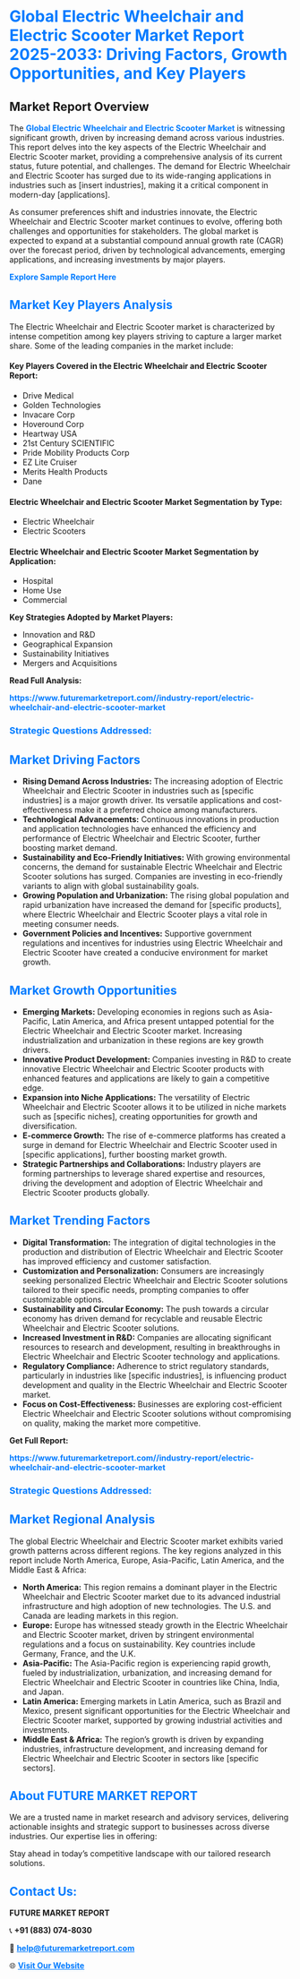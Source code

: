 <h1 style="color: #007BFF;">Global Electric Wheelchair and Electric Scooter Market Report 2025-2033: Driving Factors, Growth Opportunities, and Key Players</h1>

<section id="overview">
<h2>Market Report Overview</h2>
<p>The <a href="https://www.futuremarketreport.com//industry-report/electric-wheelchair-and-electric-scooter-market" style="color: #007BFF; text-decoration: none;"><strong>Global Electric Wheelchair and Electric Scooter Market</strong></a> is witnessing significant growth, driven by increasing demand across various industries. This report delves into the key aspects of the Electric Wheelchair and Electric Scooter market, providing a comprehensive analysis of its current status, future potential, and challenges. The demand for Electric Wheelchair and Electric Scooter has surged due to its wide-ranging applications in industries such as [insert industries], making it a critical component in modern-day [applications].</p>
<p>As consumer preferences shift and industries innovate, the Electric Wheelchair and Electric Scooter market continues to evolve, offering both challenges and opportunities for stakeholders. The global market is expected to expand at a substantial compound annual growth rate (CAGR) over the forecast period, driven by technological advancements, emerging applications, and increasing investments by major players.</p>
</section>

<section id="overview">
<p><a href="https://www.futuremarketreport.com//request-sample/reportId=58709" style="color: #007BFF; text-decoration: none;"><strong>Explore Sample Report Here</strong></a></p>
</section>

<section id="key-players">
<h2 style="color: #007BFF;">Market Key Players Analysis</h2>
<p>The Electric Wheelchair and Electric Scooter market is characterized by intense competition among key players striving to capture a larger market share. Some of the leading companies in the market include:</p>
<h4>Key Players Covered in the Electric Wheelchair and Electric Scooter Report:</h4>
<ul><li>Drive Medical</li><li>Golden Technologies</li><li>Invacare Corp</li><li>Hoveround Corp</li><li>Heartway USA</li><li>21st Century SCIENTIFIC</li><li>Pride Mobility Products Corp</li><li>EZ Lite Cruiser</li><li>Merits Health Products</li><li>Dane</li></ul>
<h4>Electric Wheelchair and Electric Scooter Market Segmentation by Type:</h4>
<ul><li>Electric Wheelchair</li><li>Electric Scooters</li></ul>

<h4>Electric Wheelchair and Electric Scooter Market Segmentation by Application:</h4>
<ul><li>Hospital</li><li>Home Use</li><li>Commercial</li></ul>
<p><strong>Key Strategies Adopted by Market Players:</strong></p>
<ul>
<li>Innovation and R&D</li>
<li>Geographical Expansion</li>
<li>Sustainability Initiatives</li>
<li>Mergers and Acquisitions</li>
</ul>
</section>

<section>
<p><strong>Read Full Analysis: </strong></p><a href="https://www.futuremarketreport.com//industry-report/electric-wheelchair-and-electric-scooter-market" style="color: #007BFF; text-decoration: none;"><strong>https://www.futuremarketreport.com//industry-report/electric-wheelchair-and-electric-scooter-market</strong></a>
<h3 style="color: #007BFF;">Strategic Questions Addressed:</h3>
</section>

<section id="driving-factors">
<h2 style="color: #007BFF;">Market Driving Factors</h2>
<ul>
<li><strong>Rising Demand Across Industries:</strong> The increasing adoption of Electric Wheelchair and Electric Scooter in industries such as [specific industries] is a major growth driver. Its versatile applications and cost-effectiveness make it a preferred choice among manufacturers.</li>
<li><strong>Technological Advancements:</strong> Continuous innovations in production and application technologies have enhanced the efficiency and performance of Electric Wheelchair and Electric Scooter, further boosting market demand.</li>
<li><strong>Sustainability and Eco-Friendly Initiatives:</strong> With growing environmental concerns, the demand for sustainable Electric Wheelchair and Electric Scooter solutions has surged. Companies are investing in eco-friendly variants to align with global sustainability goals.</li>
<li><strong>Growing Population and Urbanization:</strong> The rising global population and rapid urbanization have increased the demand for [specific products], where Electric Wheelchair and Electric Scooter plays a vital role in meeting consumer needs.</li>
<li><strong>Government Policies and Incentives:</strong> Supportive government regulations and incentives for industries using Electric Wheelchair and Electric Scooter have created a conducive environment for market growth.</li>
</ul>
</section>

<section id="growth-opportunities">
<h2 style="color: #007BFF;">Market Growth Opportunities</h2>
<ul>
<li><strong>Emerging Markets:</strong> Developing economies in regions such as Asia-Pacific, Latin America, and Africa present untapped potential for the Electric Wheelchair and Electric Scooter market. Increasing industrialization and urbanization in these regions are key growth drivers.</li>
<li><strong>Innovative Product Development:</strong> Companies investing in R&D to create innovative Electric Wheelchair and Electric Scooter products with enhanced features and applications are likely to gain a competitive edge.</li>
<li><strong>Expansion into Niche Applications:</strong> The versatility of Electric Wheelchair and Electric Scooter allows it to be utilized in niche markets such as [specific niches], creating opportunities for growth and diversification.</li>
<li><strong>E-commerce Growth:</strong> The rise of e-commerce platforms has created a surge in demand for Electric Wheelchair and Electric Scooter used in [specific applications], further boosting market growth.</li>
<li><strong>Strategic Partnerships and Collaborations:</strong> Industry players are forming partnerships to leverage shared expertise and resources, driving the development and adoption of Electric Wheelchair and Electric Scooter products globally.</li>
</ul>
</section>

<section id="trending-factors">
<h2 style="color: #007BFF;">Market Trending Factors</h2>
<ul>
<li><strong>Digital Transformation:</strong> The integration of digital technologies in the production and distribution of Electric Wheelchair and Electric Scooter has improved efficiency and customer satisfaction.</li>
<li><strong>Customization and Personalization:</strong> Consumers are increasingly seeking personalized Electric Wheelchair and Electric Scooter solutions tailored to their specific needs, prompting companies to offer customizable options.</li>
<li><strong>Sustainability and Circular Economy:</strong> The push towards a circular economy has driven demand for recyclable and reusable Electric Wheelchair and Electric Scooter solutions.</li>
<li><strong>Increased Investment in R&D:</strong> Companies are allocating significant resources to research and development, resulting in breakthroughs in Electric Wheelchair and Electric Scooter technology and applications.</li>
<li><strong>Regulatory Compliance:</strong> Adherence to strict regulatory standards, particularly in industries like [specific industries], is influencing product development and quality in the Electric Wheelchair and Electric Scooter market.</li>
<li><strong>Focus on Cost-Effectiveness:</strong> Businesses are exploring cost-efficient Electric Wheelchair and Electric Scooter solutions without compromising on quality, making the market more competitive.</li>
</ul>
</section>

<section>
<p><strong>Get Full Report: </strong></p><a href="https://www.futuremarketreport.com//industry-report/electric-wheelchair-and-electric-scooter-market" style="color: #007BFF; text-decoration: none;"><strong>https://www.futuremarketreport.com//industry-report/electric-wheelchair-and-electric-scooter-market</strong></a>
<h3 style="color: #007BFF;">Strategic Questions Addressed:</h3>
</section>


<section id="regional-analysis">
<h2 style="color: #007BFF;">Market Regional Analysis</h2>
<p>The global Electric Wheelchair and Electric Scooter market exhibits varied growth patterns across different regions. The key regions analyzed in this report include North America, Europe, Asia-Pacific, Latin America, and the Middle East & Africa:</p>
<ul>
<li><strong>North America:</strong> This region remains a dominant player in the Electric Wheelchair and Electric Scooter market due to its advanced industrial infrastructure and high adoption of new technologies. The U.S. and Canada are leading markets in this region.</li>
<li><strong>Europe:</strong> Europe has witnessed steady growth in the Electric Wheelchair and Electric Scooter market, driven by stringent environmental regulations and a focus on sustainability. Key countries include Germany, France, and the U.K.</li>
<li><strong>Asia-Pacific:</strong> The Asia-Pacific region is experiencing rapid growth, fueled by industrialization, urbanization, and increasing demand for Electric Wheelchair and Electric Scooter in countries like China, India, and Japan.</li>
<li><strong>Latin America:</strong> Emerging markets in Latin America, such as Brazil and Mexico, present significant opportunities for the Electric Wheelchair and Electric Scooter market, supported by growing industrial activities and investments.</li>
<li><strong>Middle East & Africa:</strong> The region’s growth is driven by expanding industries, infrastructure development, and increasing demand for Electric Wheelchair and Electric Scooter in sectors like [specific sectors].</li>
</ul>
</section>

<footer>
<h2 style="color: #007BFF;">About FUTURE MARKET REPORT</h2>
<p>We are a trusted name in market research and advisory services, delivering actionable insights and strategic support to businesses across diverse industries. Our expertise lies in offering:</p>

<p>Stay ahead in today’s competitive landscape with our tailored research solutions.</p>

<h2 style="color: #007BFF;">Contact Us:</h2>
<p><strong>FUTURE MARKET REPORT</strong></p>
<p>📞 <strong>+91 (883) 074-8030</strong></p>
<p>📧 <strong><a href="mailto:help@futuremarketreport.com" style="color: #007BFF;">help@futuremarketreport.com</a></strong></p>
<p>🌐 <strong><a href="https://www.futuremarketreport.com/" style="color: #007BFF;">Visit Our Website</a></strong></p>
</footer>
